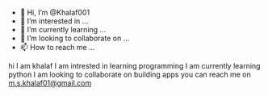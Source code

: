 - 👋 Hi, I’m @Khalaf001
- 👀 I’m interested in ...
- 🌱 I’m currently learning ...
- 💞️ I’m looking to collaborate on ...
- 📫 How to reach me ...

<!---
Khalaf001/Khalaf001 is a ✨ special ✨ repository because its `README.md` (this file) appears on your GitHub profile.
You can click the Preview link to take a look at your changes.
--->
hi I am khalaf 
I am intrested in learning programming
I am currently learning python
I am looking to collaborate on building apps 
you can reach me on m.s.khalaf01@gmail.com
